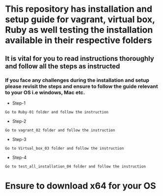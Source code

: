 # This repository has installation and setup guide for vagrant, virtual box, Ruby as well testing the installation available in their respective folders
## It is vital for you to read instructions thoroughly and follow all the steps as instructed
### If you face any challenges during the installation and setup please revisit the steps and ensure to follow the guide relevant to your OS i.e windows, Mac etc.

- Step-1
```
Go to Ruby-01 folder and follow the instruction
```
- Step-2
```
Go to vagrant_02 folder and follow the instruction
```
- Step-3
```
Go to Virtual_box_03 folder and follow the instruction
```

- Step-4
```
Go to test_all_installation_04 folder and follow the instruction
```
# Ensure to download x64 for your OS